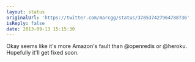 ```yaml
---
layout: status
originalUrl: 'https://twitter.com/marcgg/status/378537427964788736'
isReply: false
date: 2013-09-13 15:15:30
---
```


Okay seems like it's more Amazon's fault than @openredis or @heroku. Hopefully it'll get fixed soon.
